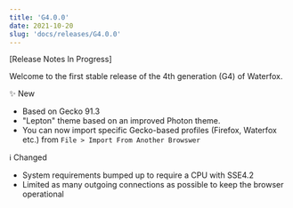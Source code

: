 ```yaml
---
title: 'G4.0.0'
date: 2021-10-20
slug: 'docs/releases/G4.0.0'
---
```


[Release Notes In Progress]

Welcome to the first stable release of the 4th generation (G4) of Waterfox.

✨ New

- Based on Gecko 91.3
- "Lepton" theme based on an improved Photon theme.
- You can now import specific Gecko-based profiles (Firefox, Waterfox etc.) from `File > Import From Another Browswer`

ℹ️ Changed

- System requirements bumped up to require a CPU with SSE4.2
- Limited as many outgoing connections as possible to keep the browser operational
